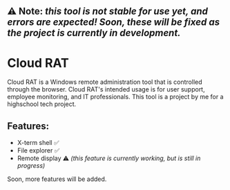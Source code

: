 ## ⚠ Note: *this tool is not stable for use yet, and errors are expected! Soon, these will be fixed as the project is currently in development.*

# Cloud RAT

Cloud RAT is a Windows remote administration tool that is controlled through the browser. Cloud RAT's intended usage is for user support,
employee monitoring, and IT professionals. This tool is a project by me for a highschool tech project.

## Features:
- X-term shell ✅
- File explorer ✅
- Remote display ⚠ *(this feature is currently working, but is still in progress)*


Soon, more features will be added.

